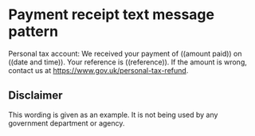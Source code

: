 # Payment receipt text message pattern

Personal tax account: We received your payment of ((amount paid)) on ((date and time)). Your reference is ((reference)). If the amount is wrong, contact us at https://www.gov.uk/personal-tax-refund.

## Disclaimer

This wording is given as an example. It is not being used by any government department or agency.

